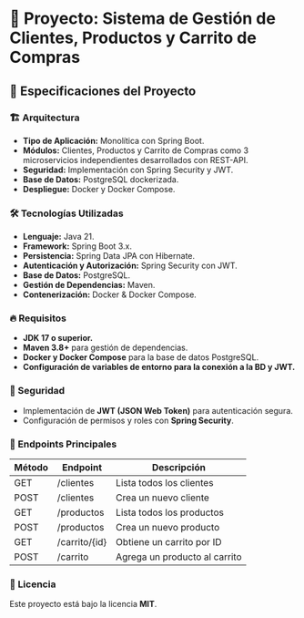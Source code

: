 # 🚀 Proyecto: Sistema de Gestión de Clientes, Productos y Carrito de Compras

## 📌 Especificaciones del Proyecto

### 🏗 Arquitectura
- **Tipo de Aplicación:** Monolítica con Spring Boot.
- **Módulos:** Clientes, Productos y Carrito de Compras como 3 microservicios independientes desarrollados con REST-API.
- **Seguridad:** Implementación con Spring Security y JWT.
- **Base de Datos:** PostgreSQL dockerizada.
- **Despliegue:** Docker y Docker Compose.

### 🛠 Tecnologías Utilizadas
- **Lenguaje:** Java 21.
- **Framework:** Spring Boot 3.x.
- **Persistencia:** Spring Data JPA con Hibernate.
- **Autenticación y Autorización:** Spring Security con JWT.
- **Base de Datos:** PostgreSQL.
- **Gestión de Dependencias:** Maven.
- **Contenerización:** Docker & Docker Compose.

### 🔥 Requisitos
- **JDK 17 o superior.**
- **Maven 3.8+** para gestión de dependencias.
- **Docker y Docker Compose** para la base de datos PostgreSQL.
- **Configuración de variables de entorno para la conexión a la BD y JWT.**

### 🔑 Seguridad
- Implementación de **JWT (JSON Web Token)** para autenticación segura.
- Configuración de permisos y roles con **Spring Security**.

### 📮 Endpoints Principales
| Método | Endpoint         | Descripción                      |
|--------|-----------------|----------------------------------|
| GET    | /clientes       | Lista todos los clientes        |
| POST   | /clientes       | Crea un nuevo cliente           |
| GET    | /productos      | Lista todos los productos       |
| POST   | /productos      | Crea un nuevo producto          |
| GET    | /carrito/{id}   | Obtiene un carrito por ID       |
| POST   | /carrito        | Agrega un producto al carrito   |

### 📜 Licencia
Este proyecto está bajo la licencia **MIT**.

